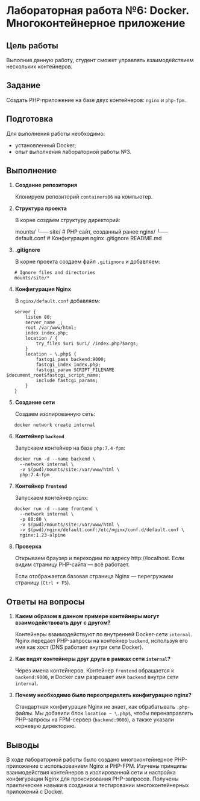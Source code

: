 # Лабораторная работа №6: Docker. Многоконтейнерное приложение

## Цель работы

Выполнив данную работу, студент сможет управлять взаимодействием нескольких контейнеров.

## Задание

Создать PHP-приложение на базе двух контейнеров: `nginx` и `php-fpm`.

## Подготовка

Для выполнения работы необходимо:
- установленный Docker;
- опыт выполнения лабораторной работы №3.

## Выполнение

1. **Создание репозитория**

   Клонируем репозиторий `containers06` на компьютер.

2. **Структура проекта**

   В корне создаем структуру директорий:

   mounts/
   └── site/        # PHP сайт, созданный ранее
   nginx/
   └── default.conf # Конфигурация nginx
   .gitignore
   README.md

3. **.gitignore**

   В корне проекта создаем файл `.gitignore` и добавляем:
```
   # Ignore files and directories
   mounts/site/*
```
4. **Конфигурация Nginx**

   В `nginx/default.conf` добавляем:
```
   server {
       listen 80;
       server_name _;
       root /var/www/html;
       index index.php;
       location / {
           try_files $uri $uri/ /index.php?$args;
       }
       location ~ \.php$ {
           fastcgi_pass backend:9000;
           fastcgi_index index.php;
           fastcgi_param SCRIPT_FILENAME $document_root$fastcgi_script_name;
           include fastcgi_params;
       }
   }
```
5. **Создание сети**

   Создаем изолированную сеть:
```
   docker network create internal
```
6. **Контейнер `backend`**

   Запускаем контейнер на базе `php:7.4-fpm`:
   
```
   docker run -d --name backend \
     --network internal \
     -v $(pwd)/mounts/site:/var/www/html \
     php:7.4-fpm
```

7. **Контейнер `frontend`**

   Запускаем контейнер `nginx`:

```
   docker run -d --name frontend \
     --network internal \
     -p 80:80 \
     -v $(pwd)/mounts/site:/var/www/html \
     -v $(pwd)/nginx/default.conf:/etc/nginx/conf.d/default.conf \
     nginx:1.23-alpine
```

8. **Проверка**

   Открываем браузер и переходим по адресу http://localhost. Если видим страницу PHP-сайта — всё работает.

   Если отображается базовая страница Nginx — перегружаем страницу (`Ctrl + F5`).

## Ответы на вопросы

1. **Каким образом в данном примере контейнеры могут взаимодействовать друг с другом?**

   Контейнеры взаимодействуют по внутренней Docker-сети `internal`. Nginx передает PHP-запросы на контейнер `backend`, используя его имя как хост (DNS работает внутри сети Docker).

2. **Как видят контейнеры друг друга в рамках сети `internal`?**

   Через имена контейнеров. Контейнер `frontend` обращается к `backend:9000`, и Docker сам разрешает имя `backend` внутри сети `internal`.

3. **Почему необходимо было переопределять конфигурацию nginx?**

   Стандартная конфигурация Nginx не знает, как обрабатывать `.php`-файлы. Мы добавили блок `location ~ \.php$`, чтобы перенаправлять PHP-запросы на FPM-сервер (`backend:9000`), а также указали корневую директорию.

## Выводы

В ходе лабораторной работы было создано многоконтейнерное PHP-приложение с использованием Nginx и PHP-FPM. Изучены принципы взаимодействия контейнеров в изолированной сети и настройка конфигурации Nginx для проксирования PHP-запросов. Получены практические навыки в создании и тестировании многоконтейнерных приложений с Docker.
